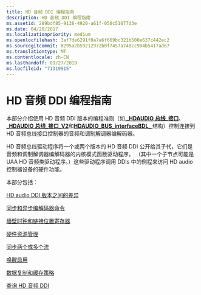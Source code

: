 ```yaml
---
title: HD 音频 DDI 编程指南
description: HD 音频 DDI 编程指南
ms.assetid: 289bdf85-9138-4920-a61f-050c51077d3e
ms.date: 04/20/2017
ms.localizationpriority: medium
ms.openlocfilehash: 3af7de6291f0a7a6f669bc321b508e637c442ec2
ms.sourcegitcommit: 8295a2b59212972b0f7457a748cc904b5417ad67
ms.translationtype: MT
ms.contentlocale: zh-CN
ms.lasthandoff: 09/27/2019
ms.locfileid: "71319915"
---
```

# <a name="hd-audio-ddi-programming-guidelines"></a>HD 音频 DDI 编程指南


本部分介绍使用 HD 音频 DDI 版本的编程准则（如[ **\_HDAUDIO 总线\_接口**](https://docs.microsoft.com/windows-hardware/drivers/ddi/content/hdaudio/ns-hdaudio-_hdaudio_bus_interface)、 [ **\_HDAUDIO 总线\_接口\_V2**](https://docs.microsoft.com/windows-hardware/drivers/ddi/content/hdaudio/ns-hdaudio-_hdaudio_bus_interface_v2)和[**HDAUDIO\_BUS\_interfaceBDL\_** ](https://docs.microsoft.com/windows-hardware/drivers/ddi/content/hdaudio/ns-hdaudio-_hdaudio_bus_interface_bdl)结构）控制连接到 HD 音频总线接口控制器的音频和调制解调器编解码器。

HD 音频总线驱动程序将一个或两个版本的 HD 音频 DDI 公开给其子代，它们是音频和调制解调器编解码器的内核模式函数驱动程序。 （其中一个子节点可能是 UAA HD 音频类驱动程序。）这些驱动程序调用 DDIs 中的例程来访问 HD audio 控制器设备的硬件功能。

本部分包括：

[HD audio DDI 版本之间的差异](differences-between-the-hd-audio-ddi-versions.md)

[同步和异步编解码器命令](synchronous-and-asynchronous-codec-commands.md)

[墙壁时钟和链接位置寄存器](wall-clock-and-link-position-registers.md)

[硬件资源管理](hardware-resource-management.md)

[同步两个或多个流](synchronizing-two-or-more-streams.md)

[唤醒启用](wake-enable.md)

[数据复制和缓存策略](data-copying-and-caching-policy.md)

[查询 HD 音频 DDI](querying-for-an-hd-audio-ddi.md)

 

 




